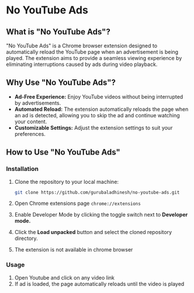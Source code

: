 # No YouTube Ads

## What is "No YouTube Ads"?

"No YouTube Ads" is a Chrome browser extension designed to automatically reload the YouTube page when an advertisement is being played. The extension aims to provide a seamless viewing experience by eliminating interruptions caused by ads during video playback.

## Why Use "No YouTube Ads"?

- **Ad-Free Experience:** Enjoy YouTube videos without being interrupted by advertisements.
- **Automated Reload:** The extension automatically reloads the page when an ad is detected, allowing you to skip the ad and continue watching your content.
- **Customizable Settings:** Adjust the extension settings to suit your preferences.

## How to Use "No YouTube Ads"

### Installation

1. Clone the repository to your local machine:

   ```bash
   git clone https://github.com/gurubaladhinesh/no-youtube-ads.git
2. Open Chrome extensions page
    ```chrome://extensions```
3. Enable Developer Mode by clicking the toggle switch next to **Developer mode.**
4. Click the **Load unpacked** button and select the cloned repository directory.
5. The extension is not available in chrome browser


### Usage
1. Open Youtube and click on any video link
2. If ad is loaded, the page automatically reloads until the video is played
